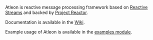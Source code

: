 Atleon is reactive message processing framework based on [Reactive Streams](https://www.reactive-streams.org/) and backed by [Project Reactor](https://projectreactor.io/).

Documentation is available in the [Wiki](../../..//atleon/wiki).

Example usage of Atleon is available in the [examples module](../../../atleon/tree/main/examples).
